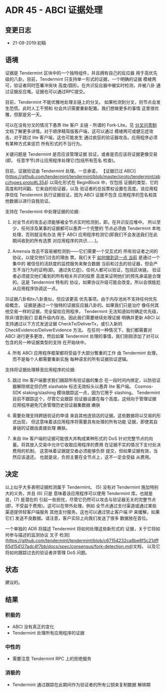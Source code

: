 # ADR 45 - ABCI 证据处理

## 变更日志
* 21-09-2019:初稿

## 语境

证据是 Tendermint 区块中的一个独特组件，并且拥有自己的反应器
用于高优先级的八卦。目前，Tendermint 只支持单一形式的证据，一个明确的证据
模棱两可，验证者同时签署冲突块
高度/圆形。在共识反应器中被实时检测，并被八卦
通过证据反应堆。证据也可以通过RPC提交。

目前，Tendermint 不能优雅地处理主链上的分叉。
如果检测到分叉，则节点会发生恐慌。此时人工干预和
社会共识需要重新配置。我们想做更多的事情
这里很优雅，但那是另一天。

可以在没有分叉的情况下愚弄 lite 客户
主链 - 所谓的 Fork-Lite。见
[分叉问责制](https://docs.tendermint.com/master/spec/light-client/accountability/)
文档了解更多详情。对于顺序精简版客户端，这可以通过
模棱两可或健忘症攻击。对于跳过 lite 客户端，这也可能发生
通过疯狂的验证器攻击。应用程序必须有某种方式来惩罚
所有形式的不当行为。

关键问题是 Tendermint 是否应该管理证据
验证，或者是否应该将证据更像交易(即。
任意字节)并让应用程序处理它(包括所有签名
检查)。

目前，证据验证由 Tendermint 处理。一旦承诺，
【证据已过
ABCI](https://github.com/tendermint/tendermint/blob/master/proto/tendermint/abci/types.proto#L354)
以简化形式在 BeginBlock 中，仅包括
证据的类型、它的高度和时间戳、它来自的验证器，以及
验证者的总投票权设置在高度。该应用程序信任 Tendermint
执行证据验证，因为 ABCI 证据不包含
应用程序的签名和其他数据以进行自我验证。

支持在 Tendermint 中处理证据的论据:

1) 对全节点的攻击必须能够被全节点实时检测到，即。在共识反应堆中。
  所以至少，任何涉及某事的证据都可以愚弄一个完整的
  节点必须由 Tendermint 本地处理，否则就没有办法
  用于 ABCI 应用程序检测它(即我们不会发送我们在此期间收到的所有选票
  对应用程序的共识......)。

2) Amensia 攻击不容易被检测到——它们需要一个交互式的
  所有验证者之间的协议，以提交他们过去的理由
  票。我们关于 [如何做到这一点
  当前](https://github.com/tendermint/tendermint/blob/c67154232ca8be8f5c21dff65d154127adc4f7bb/docs/spec/consensus/fork-detection.md)
  是通过一个集中的
  被信任的活跃度的监控服务来聚合数据
  当前和过去的验证器，但会产生不当行为的证明(即。
  通过失忆症)，任何人都可以验证，包括区块链。
  验证者必须提交他们看到的所有相关共识的投票
  高度来证明他们的预先承诺是合理的。这是 Tendermint 特有的
  协议，如果协议升级可能会改变。所以会很尴尬
  从应用程序协调这一点。

3)证据八卦和tx八卦类似，但应该更高
  优先事项。由于内存池尚不支持任何优先级概念，
  证据是通过一个独特的证据反应器八卦的。如果我们只是治疗
  像任何其他交易一样的证据，完全留给应用程序，
  Tendermint 无法知道如何确定优先级，除非/直到我们
  显着升级内存池。因此我们需要继续处理证据
  明确并更新 ABCI 以支持通过以下方式发送证据
  CheckTx/DeliverTx，或引入新的 CheckEvidence/DeliverEvidence 方法。
  在任何一种情况下，我们都需要对 ABCI 进行更多更改，然后如果 Tendermint
  处理的事情，我们刚刚添加了对可以包含的另一种证据类型的支持
  在开始块中。

4) 所有 ABCI 应用程序框架都将受益于大部分繁重的工作
  由 Tendermint 处理，而不是每个人都需要重新实施
  每种语言的所有证据验证逻辑。

支持将证据处理移至应用程序的论据:

5) 跳过 lite 客户端要求我们跟踪所有验证器的集合
  在一段时间内绑定，以防验证器解除绑定但仍然
  slashable 标志无效标头以愚弄 lite 客户端。 Cosmos-SDK
  staking/slashing 模块跟踪这一点，因为它用于 slashing。
  Tendermint 目前不跟踪这个，尽管它会跟踪
  验证器设置在每个高度。这倾向于管理证据
  应用程序避免冗余管理历史验证器集数据
  嫩肤

6) 需要处理支持跨链验证的申请
  来自其他连锁店的证据。这些数据将以交易的形式出现，
  但这意味着该应用程序将需要具有处理的所有功能
  证据，即使其自身链的证据由直接处理
  嫩肤。

7) 来自 lite 客户端的证据可能很大并构成某种形式的 DoS
  针对完整节点的向量。将其放入交易中允许它收取应用程序的费用
  在证据不实的情况下支付处决费用的机制。
  这意味着证据提交者必须能够负担
  提交，但如果证据有效，当然应该退还。
  也就是说，负担主要在全节点上，这不一定会受益
  从费用。


## 决定

以上似乎大多表明证据检测属于 Tendermint。
(5) 没有对 Tendermint 施加特别大的义务，并且 (6) 只是
意味着该应用程序可以使用 Tendermint 库。也就是说，(7) 是潜在的
引起一些担忧，尽管它仍然可以攻击与验证器无关的完整节点
(即，不受益于费用)。这可以在带外处理，例如
全节点通过支付渠道或通过某些渠道提供轻客户端服务
其他支付服务。这也可以通过禁止客户端 IP 来缓解，如果它们
发送不良数据。请注意，客户实际上向我们发送了很多
数据放在首位。

一个单独的 ADR 将描述 Tendermint 将如何处理这些新形式的
证据，关于它将如何参与描述的监测协议
叉子
检测](https://github.com/tendermint/tendermint/blob/c67154232ca8be8f5c21dff65d154127adc4f7bb/docs/spec/consensus/fork-detection.md)文档，
以及它将如何跟踪过去的验证者并管理 DoS 问题。

## 状态

建议的。

## 结果

### 积极的

- ABCI 没有真正的变化
- Tendermint 处理所有应用程序的证据

### 中性的

- 需要注意 Tendermint RPC 上的拒绝服务

### 消极的

- Tendermint 通过跟踪在此期间作为验证者的所有公钥来复制数据
  解绑期
